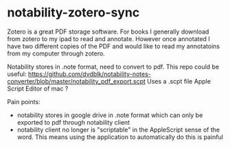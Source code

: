 # notability-zotero-sync
Zotero is a great PDF storage software. For books I generally download from zotero to my ipad to read and annotate. However once annotated I have two different copies of the PDF and would like to read my annotatoins from my computer through zotero. 

Notability stores in .note format, need to convert to pdf. This repo could be useful:
https://github.com/dvdblk/notability-notes-converter/blob/master/notability_pdf_export.scpt
Uses a .scpt file Apple Script Editor of mac ?

Pain points:
- notability stores in google drive in .note format which can only be exported to pdf
through notability client
- notability client no longer is "scriptable" in the AppleScript sense of the word.
This means using the application to automatically do this is painful
